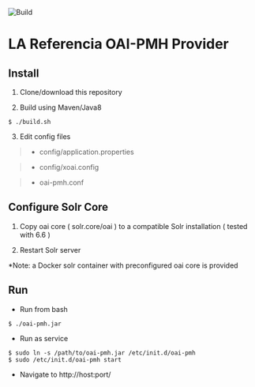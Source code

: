 ![Build](https://github.com/lareferencia/lareferencia-oai-pmh/workflows/Build/badge.svg)


# LA Referencia OAI-PMH Provider

## Install

1. Clone/download this repository

2. Build using Maven/Java8

```
$ ./build.sh
```

3. Edit config files

> - config/application.properties

> - config/xoai.config

> - oai-pmh.conf

## Configure Solr Core

1. Copy oai core ( solr.core/oai ) to a compatible Solr installation ( tested with 6.6 )

2. Restart Solr server

*Note: a Docker solr container with preconfigured oai core is provided 

## Run

- Run from bash

```
$ ./oai-pmh.jar
```

- Run as service

```
$ sudo ln -s /path/to/oai-pmh.jar /etc/init.d/oai-pmh
$ sudo /etc/init.d/oai-pmh start
``` 

- Navigate to http://host:port/ 


